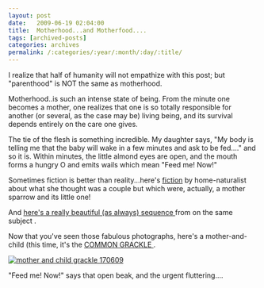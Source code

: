 ```yaml
---
layout: post
date:	2009-06-19 02:04:00
title:  Motherhood...and Motherfood....
tags: [archived-posts]
categories: archives
permalink: /:categories/:year/:month/:day/:title/
---
```

I realize that half of humanity will not empathize with this post; but "parenthood" is NOT the same as motherhood.

Motherhood..is such an intense state of being. From the minute one becomes a mother, one realizes that one is so totally responsible for another (or several, as the case may be) living being, and its survival depends entirely on the care one gives.

The tie of the flesh is something incredible. My daughter says, "My body is telling me that the baby will wake in a few minutes and ask to be fed...." and so it is. Within minutes, the little almond eyes are open, and the mouth forms a hungry O and emits wails which mean "Feed me! Now!"

Sometimes fiction is better than reality...here's  <a href="http://inspirethoughts.livejournal.com/157688.html">fiction</a>  by home-naturalist <LJ user="inspirethoughts">about what she thought was a couple but which were, actually, a mother sparrow and its little one!

And <a href="http://yathin.livejournal.com/239386.html"> here's a really beautiful (as always) sequence </a>  from <LJ user="yathin"> on the same subject .


Now that you've seen those fabulous photographs, here's a mother-and-child (this time, it's the <a href="http://en.wikipedia.org/wiki/Common_Grackle"> COMMON GRACKLE </a>.


<a href="http://s562.photobucket.com/albums/ss67/pugaippadam/?action=view&current=IMG_1785.jpg" target="_blank"><img src="http://i562.photobucket.com/albums/ss67/pugaippadam/IMG_1785.jpg" border="0" alt="mother and child grackle 170609"></a>


"Feed me! Now!" says that open beak, and the urgent fluttering....
